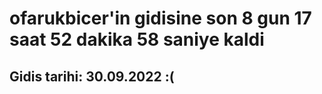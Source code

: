 # ofarukbicer'in gidisine son 8 gun 17 saat 52 dakika 58 saniye kaldi

## Gidis tarihi: 30.09.2022 :(